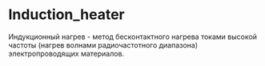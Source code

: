 # Induction_heater
 Индукционный нагрев - метод бесконтактного нагрева токами высокой частоты  (нагрев волнами радиочастотного диапазона) электропроводящих материалов.
